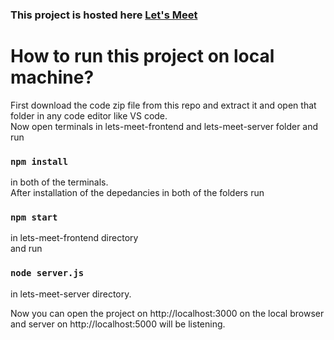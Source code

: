 ### This project is hosted here [Let's Meet](https://lets-meet-app.netlify.app/)

# How to run this project on local machine?
First download the code zip file from this repo and extract it and open that folder in any code editor like VS code.   
Now open terminals in lets-meet-frontend and lets-meet-server folder and run    
### `npm install`    
in both of the terminals.   
After installation of the depedancies in both of the folders run     
### `npm start`     
in lets-meet-frontend directory    
and run    
### `node server.js`    
in lets-meet-server directory.      
 
Now you can open the project on http://localhost:3000 on the local browser and server on http://localhost:5000 will be listening.
